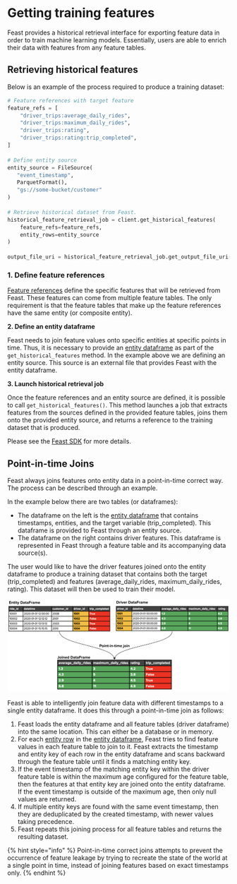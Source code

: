 # Getting training features

Feast provides a historical retrieval interface for exporting feature data in order to train machine learning models. Essentially, users are able to enrich their data with features from any feature tables.

## Retrieving historical features

Below is an example of the process required to produce a training dataset:

```python
# Feature references with target feature
feature_refs = [
    "driver_trips:average_daily_rides",
    "driver_trips:maximum_daily_rides",
    "driver_trips:rating",
    "driver_trips:rating:trip_completed",
]

# Define entity source
entity_source = FileSource(
   "event_timestamp",
   ParquetFormat(),
   "gs://some-bucket/customer"
)

# Retrieve historical dataset from Feast.
historical_feature_retrieval_job = client.get_historical_features(
    feature_refs=feature_refs,
    entity_rows=entity_source
)

output_file_uri = historical_feature_retrieval_job.get_output_file_uri()
```

### 1. Define feature references

[Feature references](../../concepts/glossary.md#feature-references) define the specific features that will be retrieved from Feast. These features can come from multiple feature tables. The only requirement is that the feature tables that make up the feature references have the same entity \(or composite entity\).

**2. Define an entity dataframe**

Feast needs to join feature values onto specific entities at specific points in time. Thus, it is necessary to provide an [entity dataframe](../../concepts/glossary.md#entity-dataframe) as part of the `get_historical_features` method. In the example above we are defining an entity source. This source is an external file that provides Feast with the entity dataframe.

**3. Launch historical retrieval job**

Once the feature references and an entity source are defined, it is possible to call `get_historical_features()`. This method launches a job that extracts features from the sources defined in the provided feature tables, joins them onto the provided entity source, and returns a reference to the training dataset that is produced.

Please see the [Feast SDK](https://api.docs.feast.dev/python) for more details.

## Point-in-time Joins

Feast always joins features onto entity data in a point-in-time correct way. The process can be described through an example.

In the example below there are two tables \(or dataframes\):

* The dataframe on the left is the [entity dataframe](../../concepts/glossary.md#entity-dataframe) that contains timestamps, entities, and the target variable \(trip\_completed\). This dataframe is provided to Feast through an entity source.
* The dataframe on the right contains driver features. This dataframe is represented in Feast through a feature table and its accompanying data source\(s\).

The user would like to have the driver features joined onto the entity dataframe to produce a training dataset that contains both the target \(trip\_completed\) and features \(average\_daily\_rides, maximum\_daily\_rides, rating\). This dataset will then be used to train their model.

![](../../.gitbook/assets/point_in_time_join%20%281%29%20%282%29%20%282%29%20%283%29%20%283%29%20%283%29%20%283%29%20%283%29.png)

Feast is able to intelligently join feature data with different timestamps to a single entity dataframe. It does this through a point-in-time join as follows:

1. Feast loads the entity dataframe and all feature tables \(driver dataframe\) into the same location. This can either be a database or in memory.
2. For each [entity row](../../concepts/glossary.md#entity-rows) in the [entity dataframe](getting-online-features.md), Feast tries to find feature values in each feature table to join to it. Feast extracts the timestamp and entity key of each row in the entity dataframe and scans backward through the feature table until it finds a matching entity key.
3. If the event timestamp of the matching entity key within the driver feature table is within the maximum age configured for the feature table, then the features at that entity key are joined onto the entity dataframe. If the event timestamp is outside of the maximum age, then only null values are returned.
4. If multiple entity keys are found with the same event timestamp, then they are deduplicated by the created timestamp, with newer values taking precedence.
5. Feast repeats this joining process for all feature tables and returns the resulting dataset.

{% hint style="info" %}
Point-in-time correct joins attempts to prevent the occurrence of feature leakage by trying to recreate the state of the world at a single point in time, instead of joining features based on exact timestamps only.
{% endhint %}

